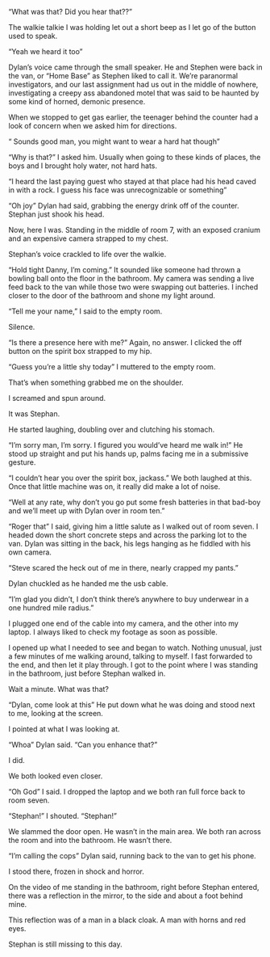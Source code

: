 “What was that? Did you hear that??”

The walkie talkie I was holding let out a short beep as I let go of the button used to speak. 

“Yeah we heard it too”

Dylan’s voice came through the small speaker. He and Stephen were back in the van, or “Home Base” as Stephen liked to call it. We’re paranormal investigators, and our last assignment had us out in the middle of nowhere, investigating a creepy ass abandoned motel that was said to be haunted by some kind of horned, demonic presence. 

When we stopped to get gas earlier, the teenager behind the counter had a look of concern when we asked him for directions. 

“ Sounds good man, you might want to wear a hard hat though” 

“Why is that?” I asked him. Usually when going to these kinds of places, the boys and I brought holy water, not hard hats. 

“I heard the last paying guest who stayed at that place had his head caved in with a rock. I guess his face was unrecognizable or something” 

“Oh joy” Dylan had said, grabbing the energy drink off of the counter. Stephan just shook his head. 

Now, here I was. Standing in the middle of room 7, with an exposed cranium and an expensive camera strapped to my chest. 

Stephan’s voice crackled to life over the walkie. 

“Hold tight Danny, I’m coming.” It sounded like someone had thrown a bowling ball onto the floor in the bathroom. My camera was sending a live feed back to the van while those two were swapping out batteries. I inched closer to the door of the bathroom and shone my light around. 

“Tell me your name,” I said to the empty room.

Silence. 

“Is there a presence here with me?” Again, no answer. I clicked the off button on the spirit box strapped to my hip. 

“Guess you’re a little shy today” I muttered to the empty room. 

That’s when something grabbed me on the shoulder. 

I screamed and spun around. 

It was Stephan. 

He started laughing, doubling over and clutching his stomach. 

“I’m sorry man, I’m sorry. I figured you would’ve heard me walk in!” He stood up straight and put his hands up, palms facing me in a submissive gesture. 

“I couldn’t hear you over the spirit box, jackass.” We both laughed at this. Once that little machine was on, it really did make a lot of noise. 

“Well at any rate, why don’t you go put some fresh batteries in that bad-boy and we’ll meet up with Dylan over in room ten.” 

“Roger that” I said, giving him a little salute as I walked out of room seven. I headed down the short concrete steps and across the parking lot to the van. Dylan was sitting in the back, his legs hanging as he fiddled with his own camera.

“Steve scared the heck out of me in there, nearly crapped my pants.” 

Dylan chuckled as he handed me the usb cable. 

“I’m glad you didn’t, I don’t think there’s anywhere to buy underwear in a one hundred mile radius.”

I plugged one end of the cable into my camera, and the other into my laptop. I always liked to check my footage as soon as possible. 

I opened up what I needed to see and began to watch. Nothing unusual, just a few minutes of me walking around, talking to myself. I fast forwarded to the end, and then let it play through. I got to the point where I was standing in the bathroom, just before Stephan walked in. 

Wait a minute. What was that? 

“Dylan, come look at this” He put down what he was doing and stood next to me, looking at the screen. 

I pointed at what I was looking at. 

“Whoa” Dylan said. “Can you enhance that?” 

I did. 

We both looked even closer. 

“Oh God” I said. I dropped the laptop and we both ran full force back to room seven. 

“Stephan!” I shouted. “Stephan!” 

We slammed the door open. He wasn’t in the main area. We both ran across the room and into the bathroom. He wasn’t there. 

“I’m calling the cops” Dylan said, running back to the van to get his phone. 

I stood there, frozen in shock and horror. 

On the video of me standing in the bathroom, right before Stephan entered, there was a reflection in the mirror, to the side and about a foot behind mine. 

This reflection was of a man in a black cloak. A man with horns and red eyes. 

Stephan is still missing to this day.